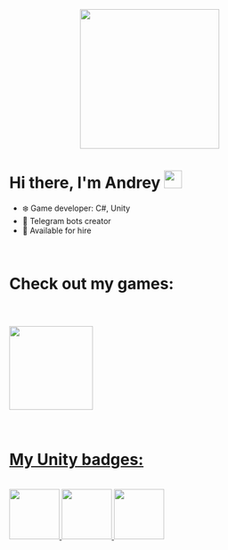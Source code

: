 
<div align="center">
  <img src="https://media2.giphy.com/media/v1.Y2lkPTc5MGI3NjExMTcyM2I1YzkxMGYyYmUxNTQxMjMwZDI5OWJmMzU3NjA3YzFhNDFmMyZlcD12MV9pbnRlcm5hbF9naWZzX2dpZklkJmN0PXM/F73KLZL9eAfDcDQFAt/giphy.gif" width="250" />
</div>
<h1 align="left">Hi there, I'm Andrey 
<img src="https://github.com/blackcater/blackcater/raw/main/images/Hi.gif" height="32"/></h1>
<ul>
 <li>❄️ Game developer: C#, Unity</li>
 <li>🤖 Telegram bots creator</li>
 <li>🎯 Available for hire</li>
</ul>
<br>
<h1 align="left">Check out my games:
</h1>
<br>
<h3 align="left">
  <a href=https://learn.unity.com/u/633b0af1edbc2a72789dbe60?tab=profile">
    <img src="https://pixelartmaker-data-78746291193.nyc3.digitaloceanspaces.com/image/503924d3945d80e.png" width="150"/></h3>
<br>

<h1 align="left">My Unity badges: 
</h1>
                <br>
<div id="badges" align="left">
    <a href="https://www.credly.com/earner/earned/badge/0d96454c-161a-4507-a99a-7d7e1520390d">
    <img src="https://images.credly.com/size/680x680/images/2ebece18-451f-4f69-868a-9b5edac57567/image.png" width="90"/>
  </a>
   <a href="https://www.credly.com/earner/earned/badge/0d96454c-161a-4507-a99a-7d7e1520390d">
    <img src="https://images.credly.com/size/680x680/images/24c48b7e-6c7b-4763-91e7-379565ba4e42/image.png" width="90"/>
  </a>
  <a href="https://www.credly.com/earner/earned/badge/0d96454c-161a-4507-a99a-7d7e1520390d">
    <img src="https://images.credly.com/size/680x680/images/03d1c2f6-6182-49bd-b5af-2ef6d28b5383/image.png" width="90"/>
  </a>
</div>
